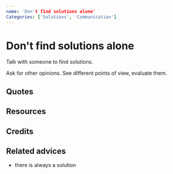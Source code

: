 ```yaml
---
name: 'Don't find solutions alone'
Categories: ['Solutions', 'Communication']
---
```

# Don't find solutions alone

Talk with someone to find solutions.

Ask for other opinions. See different points of view, evaluate them.

## Quotes

## Resources

## Credits

## Related advices

- there is always a solution

